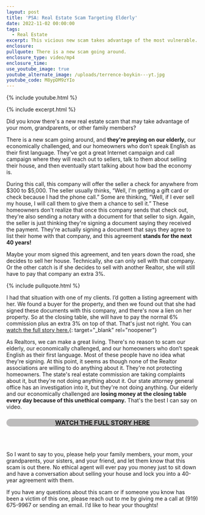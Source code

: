 ```yaml
---
layout: post
title: 'PSA: Real Estate Scam Targeting Elderly'
date: 2022-11-02 00:00:00
tags:
  - Real Estate
excerpt: This vicious new scam takes advantage of the most vulnerable.
enclosure:
pullquote: There is a new scam going around.
enclosure_type: video/mp4
enclosure_time:
use_youtube_image: true
youtube_alternate_image: /uploads/terrence-boykin---yt.jpg
youtube_code: M8ypDM9zYIo
---
```

{% include youtube.html %}

{% include excerpt.html %}

Did you know there's a new real estate scam that may take advantage of your mom, grandparents, or other family members?

There is a new scam going around, and **they're preying on our elderly,** our economically challenged, and our homeowners who don’t speak English as their first language. They've got a great Internet campaign and call campaign where they will reach out to sellers, talk to them about selling their house, and then eventually start talking about how bad the economy is.

During this call, this company will offer the seller a check for anywhere from $300 to $5,000. The seller usually thinks, “Well, I'm getting a gift card or check because I had the phone call.” Some are thinking, “Well, if I ever sell my house, I will call them to give them a chance to sell it.” These homeowners don't realize that once this company sends that check out, they're also sending a notary with a document for that seller to sign. Again, the seller is just thinking they're signing a document saying they received the payment. They're actually signing a document that says they agree to list their home with that company, and this agreement **stands for the next 40 years\!**

Maybe your mom signed this agreement, and ten years down the road, she decides to sell her house. Technically, she can only sell with that company. Or the other catch is if she decides to sell with another Realtor, she will still have to pay that company an extra 3%.

{% include pullquote.html %}

I had that situation with one of my clients. I’d gotten a listing agreement with her. We found a buyer for the property, and then we found out that she had signed these documents with this company, and there's now a lien on her property. So at the closing table, she will have to pay the normal 6% commission plus an extra 3% on top of that. That's just not right. You can [watch the full story here.](https://abc11.com/mv-realty-investigation-quick-cash-nc-homeowners-40-year-contract-sell/12417208/){: target="_blank" rel="noopener"}&nbsp;

As Realtors, we can make a great living. There's no reason to scam our elderly, our economically challenged, and our homeowners who don’t speak English as their first language. Most of these people have no idea what they're signing. At this point, it seems as though none of the Realtor associations are willing to do anything about it. They're not protecting homeowners. The state's real estate commission are taking complaints about it, but they're not doing anything about it. Our state attorney general office has an investigation into it, but they're not doing anything. Our elderly and our economically challenged are **losing money at the closing table every day because of this unethical company.** That's the best I can say on video.

<div style="text-align:center;margin-bottom:4rem;color:ffffff;background-color:#bebdbd;border-radius:50px;">
<a href="https://abc11.com/mv-realty-investigation-quick-cash-nc-homeowners-40-year-contract-sell/12417208/" class="apply-now" target="_blank"><h3>WATCH THE FULL STORY HERE</h3></a>
</div>


So I want to say to you, please help your family members, your mom, your grandparents, your sisters, and your friend, and let them know that this scam is out there. No ethical agent will ever pay you money just to sit down and have a conversation about selling your house and lock you into a 40-year agreement with them.

If you have any questions about this scam or if someone you know has been a victim of this one, please reach out to me by giving me a call at (919) 675-9967 or sending an email. I’d like to hear your thoughts\!